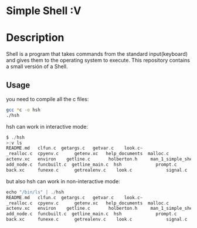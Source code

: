 # Simple Shell :V

# Description

Shell is a program that takes commands from the standard input(keyboard) and gives them to the operating system to execute. This repository contains a small versión of a Shell.

## Usage

you need to compile all the c files:

```bash
gcc *c -o hsh
./hsh
```
hsh can work in interactive mode: 

```c
$ ./hsh
>:v ls
README.md   clfun.c	 getargs.c	 getvar.c	 look.c~
_realloc.c  cpyenv.c	  getenv.xc	  help_documents  malloc.c
actenv.xc   environ	   getline.c	   holberton.h	   man_1_simple_shell
add_node.c  funcbuilt.c  getline_main.c  hsh			 prompt.c
back.xc     funexe.c	  getrealenv.c	  look.c			 signal.c
```

but also hsh can work in non-interactive mode:

```c
echo "/bin/ls" | ./hsh
README.md   clfun.c	 getargs.c	 getvar.c	 look.c~
_realloc.c  cpyenv.c	  getenv.xc	  help_documents  malloc.c
actenv.xc   environ	   getline.c	   holberton.h	   man_1_simple_shell
add_node.c  funcbuilt.c  getline_main.c  hsh			 prompt.c
back.xc     funexe.c	  getrealenv.c	  look.c			 signal.c
```

